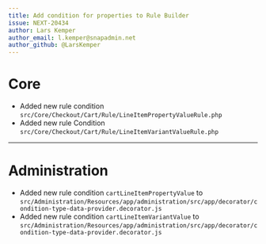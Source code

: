 ```yaml
---
title: Add condition for properties to Rule Builder
issue: NEXT-20434
author: Lars Kemper
author_email: l.kemper@snapadmin.net
author_github: @LarsKemper
---
```

# Core
* Added new rule condition `src/Core/Checkout/Cart/Rule/LineItemPropertyValueRule.php`
* Added new rule Condition `src/Core/Checkout/Cart/Rule/LineItemVariantValueRule.php`
___
# Administration
* Added new rule condition `cartLineItemPropertyValue` to `src/Administration/Resources/app/administration/src/app/decorator/condition-type-data-provider.decorator.js`
* Added new rule condition `cartLineItemVariantValue` to `src/Administration/Resources/app/administration/src/app/decorator/condition-type-data-provider.decorator.js`
